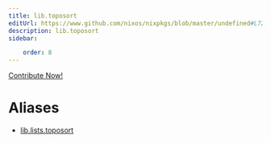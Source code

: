 ```yaml
---
title: lib.toposort
editUrl: https://www.github.com/nixos/nixpkgs/blob/master/undefined#L722C14
description: lib.toposort
sidebar:

    order: 8
---
```


<a href="https://www.github.com/nixos/nixpkgs/blob/master/undefined#L722C14">Contribute Now!</a>


# Aliases

- [lib.lists.toposort](/nix-doc-comments/reference/lib/lists/lib-lists-toposort)


